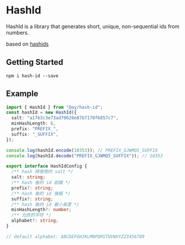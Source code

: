 # HashId

HashId is a library that generates short, unique, non-sequential ids from numbers.

based on [hashids](https://hashids.org/)

## Getting Started

`npm i hash-id --save`

## Example

```typescript
import { HashId } from "@ay/hash-id";
const hashId = new HashId({
  salt: "a17b3c3e73ad70620e87b7170f6857c7",
  minHashLength: 6,
  prefix: "PREFIX_",
  suffix: "_SUFFIX",
});

console.log(hashId.encode(10353)); // PREFIX_GJWMQ5_SUFFIX
console.log(hashId.decode("PREFIX_GJWMQ5_SUFFIX")); // 10353
```

```typescript
export interface HashIdConfig {
  /** hash 時使用的 salt */
  salt: string;
  /** hash 後的 id 前綴 */
  prefix?: string;
  /** hash 後的 id 後綴 */
  suffix?: string;
  /** hash 後的 id 最小長度 */
  minHashLength?: number;
  /** 允許的字符 */
  alphabet?: string;
}

// default alphabet: ABCDEFGHJKLMNPQRSTUVWXYZ23456789
```
